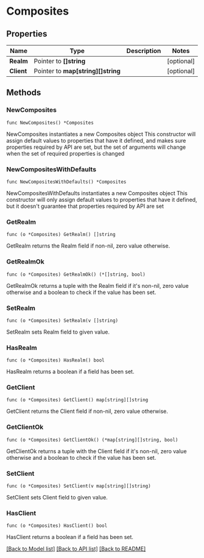 # Composites

## Properties

Name | Type | Description | Notes
------------ | ------------- | ------------- | -------------
**Realm** | Pointer to **[]string** |  | [optional] 
**Client** | Pointer to **map[string][]string** |  | [optional] 

## Methods

### NewComposites

`func NewComposites() *Composites`

NewComposites instantiates a new Composites object
This constructor will assign default values to properties that have it defined,
and makes sure properties required by API are set, but the set of arguments
will change when the set of required properties is changed

### NewCompositesWithDefaults

`func NewCompositesWithDefaults() *Composites`

NewCompositesWithDefaults instantiates a new Composites object
This constructor will only assign default values to properties that have it defined,
but it doesn't guarantee that properties required by API are set

### GetRealm

`func (o *Composites) GetRealm() []string`

GetRealm returns the Realm field if non-nil, zero value otherwise.

### GetRealmOk

`func (o *Composites) GetRealmOk() (*[]string, bool)`

GetRealmOk returns a tuple with the Realm field if it's non-nil, zero value otherwise
and a boolean to check if the value has been set.

### SetRealm

`func (o *Composites) SetRealm(v []string)`

SetRealm sets Realm field to given value.

### HasRealm

`func (o *Composites) HasRealm() bool`

HasRealm returns a boolean if a field has been set.

### GetClient

`func (o *Composites) GetClient() map[string][]string`

GetClient returns the Client field if non-nil, zero value otherwise.

### GetClientOk

`func (o *Composites) GetClientOk() (*map[string][]string, bool)`

GetClientOk returns a tuple with the Client field if it's non-nil, zero value otherwise
and a boolean to check if the value has been set.

### SetClient

`func (o *Composites) SetClient(v map[string][]string)`

SetClient sets Client field to given value.

### HasClient

`func (o *Composites) HasClient() bool`

HasClient returns a boolean if a field has been set.


[[Back to Model list]](../README.md#documentation-for-models) [[Back to API list]](../README.md#documentation-for-api-endpoints) [[Back to README]](../README.md)


